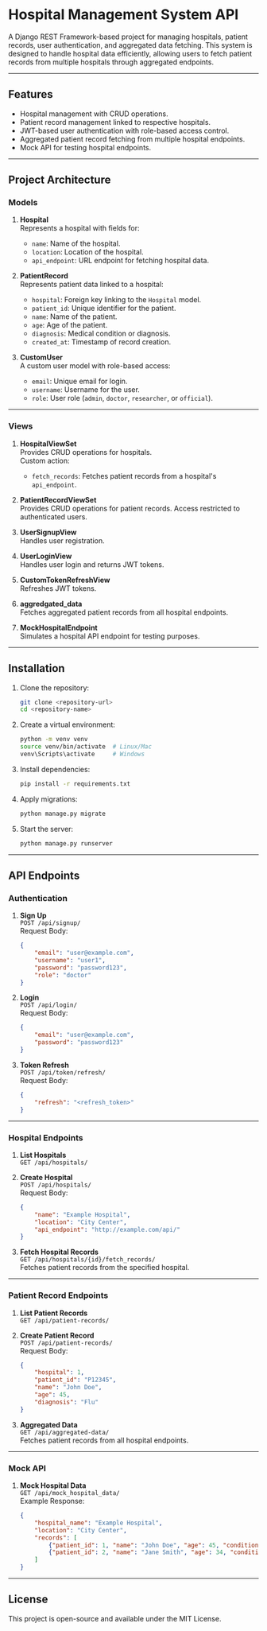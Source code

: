 # Hospital Management System API

A Django REST Framework-based project for managing hospitals, patient records, user authentication, and aggregated data fetching. This system is designed to handle hospital data efficiently, allowing users to fetch patient records from multiple hospitals through aggregated endpoints.

---

## Features

- Hospital management with CRUD operations.
- Patient record management linked to respective hospitals.
- JWT-based user authentication with role-based access control.
- Aggregated patient record fetching from multiple hospital endpoints.
- Mock API for testing hospital endpoints.

---

## Project Architecture

### Models

1. **Hospital**  
   Represents a hospital with fields for:
   - `name`: Name of the hospital.
   - `location`: Location of the hospital.
   - `api_endpoint`: URL endpoint for fetching hospital data.

2. **PatientRecord**  
   Represents patient data linked to a hospital:
   - `hospital`: Foreign key linking to the `Hospital` model.
   - `patient_id`: Unique identifier for the patient.
   - `name`: Name of the patient.
   - `age`: Age of the patient.
   - `diagnosis`: Medical condition or diagnosis.
   - `created_at`: Timestamp of record creation.

3. **CustomUser**  
   A custom user model with role-based access:
   - `email`: Unique email for login.
   - `username`: Username for the user.
   - `role`: User role (`admin`, `doctor`, `researcher`, or `official`).

---

### Views

1. **HospitalViewSet**  
   Provides CRUD operations for hospitals.  
   Custom action:  
   - `fetch_records`: Fetches patient records from a hospital's `api_endpoint`.

2. **PatientRecordViewSet**  
   Provides CRUD operations for patient records. Access restricted to authenticated users.

3. **UserSignupView**  
   Handles user registration.

4. **UserLoginView**  
   Handles user login and returns JWT tokens.

5. **CustomTokenRefreshView**  
   Refreshes JWT tokens.

6. **aggredgated_data**  
   Fetches aggregated patient records from all hospital endpoints.

7. **MockHospitalEndpoint**  
   Simulates a hospital API endpoint for testing purposes.

---

## Installation

1. Clone the repository:
   ```bash
   git clone <repository-url>
   cd <repository-name>
   ```

2. Create a virtual environment:
   ```bash
   python -m venv venv
   source venv/bin/activate  # Linux/Mac
   venv\Scripts\activate     # Windows
   ```

3. Install dependencies:
   ```bash
   pip install -r requirements.txt
   ```

4. Apply migrations:
   ```bash
   python manage.py migrate
   ```

5. Start the server:
   ```bash
   python manage.py runserver
   ```

---

## API Endpoints

### Authentication

1. **Sign Up**  
   `POST /api/signup/`  
   Request Body:
   ```json
   {
       "email": "user@example.com",
       "username": "user1",
       "password": "password123",
       "role": "doctor"
   }
   ```

2. **Login**  
   `POST /api/login/`  
   Request Body:
   ```json
   {
       "email": "user@example.com",
       "password": "password123"
   }
   ```

3. **Token Refresh**  
   `POST /api/token/refresh/`  
   Request Body:
   ```json
   {
       "refresh": "<refresh_token>"
   }
   ```

---

### Hospital Endpoints

1. **List Hospitals**  
   `GET /api/hospitals/`

2. **Create Hospital**  
   `POST /api/hospitals/`  
   Request Body:
   ```json
   {
       "name": "Example Hospital",
       "location": "City Center",
       "api_endpoint": "http://example.com/api/"
   }
   ```

3. **Fetch Hospital Records**  
   `GET /api/hospitals/{id}/fetch_records/`  
   Fetches patient records from the specified hospital.

---

### Patient Record Endpoints

1. **List Patient Records**  
   `GET /api/patient-records/`

2. **Create Patient Record**  
   `POST /api/patient-records/`  
   Request Body:
   ```json
   {
       "hospital": 1,
       "patient_id": "P12345",
       "name": "John Doe",
       "age": 45,
       "diagnosis": "Flu"
   }
   ```

3. **Aggregated Data**  
   `GET /api/aggregated-data/`  
   Fetches patient records from all hospital endpoints.

---

### Mock API

1. **Mock Hospital Data**  
   `GET /api/mock_hospital_data/`  
   Example Response:
   ```json
   {
       "hospital_name": "Example Hospital",
       "location": "City Center",
       "records": [
           {"patient_id": 1, "name": "John Doe", "age": 45, "condition": "Flu"},
           {"patient_id": 2, "name": "Jane Smith", "age": 34, "condition": "Cough"}
       ]
   }
   ```

---

## License

This project is open-source and available under the MIT License.
